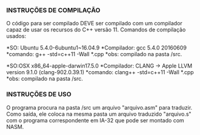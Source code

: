 
### INSTRUÇÕES DE COMPILAÇÃO
O código para ser compilado DEVE ser compilado com um compilador capaz de usar os recursos do C++ versão 11.
Comandos de compilação usados:

*SO: Ubuntu 5.4.0-6ubuntu1~16.04.9
*Compilador: gcc 5.4.0 20160609
*comando: g++ -std=c++11 -Wall *.cpp
*obs: compilado na pasta /src.

*SO:OSX x86_64-apple-darwin17.5.0
*Compilador: CLANG -> Apple LLVM version 9.1.0 (clang-902.0.39.1)
*comando: clang++ -std=c++11 -Wall *.cpp
*obs: compilado na pasta /src.

### INSTRUÇÕES DE USO
O programa procura na pasta /src um arquivo "arquivo.asm" para traduzir. Como saída, ele coloca na mesma pasta um arquivo traduzido "arquivo.s" com o programa correspondente em IA-32 que pode ser montado com NASM.
